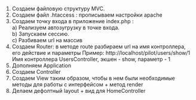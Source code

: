 1. Создаем файловую структуру MVC.
2. Создаем файл .htaccess : прописываем настройки apache
3. Создаем точку входа в приложение index.php : \
    a) Реализуем автозугрузку в точке входа. \
    b) Запускаем сессию. \
    с) Разбиваем url на массив
4. Создаем Router: в методе route разбираем url на имя контроллера, его действие и параметры
    Пример: http://localhost/pilot/users/show/1 \
    Имя контроллера UsersController, экшен - show, параметр - 1
5. Дополняем Application
6. Создаем Controller
7. Создаем View таким образом, чтобы в нем были необходимые методы для работы с интерфейсом + метод render
8. Делаем дефолтный layout + вид для HomeController
    
    
